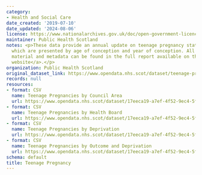 ```yaml
---
category:
- Health and Social Care
date_created: '2019-07-10'
date_updated: '2024-08-06'
license: https://www.nationalarchives.gov.uk/doc/open-government-licence/version/3/
maintainer: Public Health Scotland
notes: <p>These data provide an annual update on teenage pregnancy statistics in Scotland
  which are presented by age of conception and year of conception. All supporting
  material and metadata can be found in the full report available on the <a href="https://publichealthscotland.scot/publications/teenage-pregnancies/">PHS
  website</a>.</p>
organization: Public Health Scotland
original_dataset_link: https://www.opendata.nhs.scot/dataset/teenage-pregnancy
records: null
resources:
- format: CSV
  name: Teenage Pregnancies by Council Area
  url: https://www.opendata.nhs.scot/dataset/17eeca19-a7ef-4f52-9ec4-5f9331e31cfc/resource/e7454f7b-3d2c-4dc2-abaa-c59604d9cefc/download/tp_od_caoutcome.csv
- format: CSV
  name: Teenage Pregnancies by Health Board
  url: https://www.opendata.nhs.scot/dataset/17eeca19-a7ef-4f52-9ec4-5f9331e31cfc/resource/bb758751-28cf-4aa2-a4ed-e27f38a411af/download/tp_od_hboutcome.csv
- format: CSV
  name: Teenage Pregnancies by Deprivation
  url: https://www.opendata.nhs.scot/dataset/17eeca19-a7ef-4f52-9ec4-5f9331e31cfc/resource/361ab1bf-2254-431a-8431-37ccc3627bfe/download/tp_od_hbsimd.csv
- format: CSV
  name: Teenage Pregnancies by Outcome and Deprivation
  url: https://www.opendata.nhs.scot/dataset/17eeca19-a7ef-4f52-9ec4-5f9331e31cfc/resource/3ce36f7a-73da-45c6-909a-0898191ee611/download/tp_od_outcomesimd.csv
schema: default
title: Teenage Pregnancy
---
```

